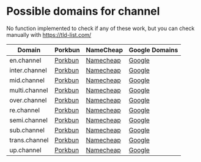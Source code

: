 # Possible domains for channel

No function implemented to check if any of these work, but you can check manually with https://tld-list.com/

| Domain | Porkbun | NameCheap | Google Domains |
|---|---|---|---|
| en.channel | [Porkbun](https://porkbun.com/checkout/search?prb=e814663da1&tlds=&idnLanguage=&search=search&q=en.channel) | [Namecheap](https://www.namecheap.com/domains/registration/results/?domain=en.channel) | [Google](https://domains.google.com/registrar/search?searchTerm=en.channel) |
| inter.channel | [Porkbun](https://porkbun.com/checkout/search?prb=e814663da1&tlds=&idnLanguage=&search=search&q=inter.channel) | [Namecheap](https://www.namecheap.com/domains/registration/results/?domain=inter.channel) | [Google](https://domains.google.com/registrar/search?searchTerm=inter.channel) |
| mid.channel | [Porkbun](https://porkbun.com/checkout/search?prb=e814663da1&tlds=&idnLanguage=&search=search&q=mid.channel) | [Namecheap](https://www.namecheap.com/domains/registration/results/?domain=mid.channel) | [Google](https://domains.google.com/registrar/search?searchTerm=mid.channel) |
| multi.channel | [Porkbun](https://porkbun.com/checkout/search?prb=e814663da1&tlds=&idnLanguage=&search=search&q=multi.channel) | [Namecheap](https://www.namecheap.com/domains/registration/results/?domain=multi.channel) | [Google](https://domains.google.com/registrar/search?searchTerm=multi.channel) |
| over.channel | [Porkbun](https://porkbun.com/checkout/search?prb=e814663da1&tlds=&idnLanguage=&search=search&q=over.channel) | [Namecheap](https://www.namecheap.com/domains/registration/results/?domain=over.channel) | [Google](https://domains.google.com/registrar/search?searchTerm=over.channel) |
| re.channel | [Porkbun](https://porkbun.com/checkout/search?prb=e814663da1&tlds=&idnLanguage=&search=search&q=re.channel) | [Namecheap](https://www.namecheap.com/domains/registration/results/?domain=re.channel) | [Google](https://domains.google.com/registrar/search?searchTerm=re.channel) |
| semi.channel | [Porkbun](https://porkbun.com/checkout/search?prb=e814663da1&tlds=&idnLanguage=&search=search&q=semi.channel) | [Namecheap](https://www.namecheap.com/domains/registration/results/?domain=semi.channel) | [Google](https://domains.google.com/registrar/search?searchTerm=semi.channel) |
| sub.channel | [Porkbun](https://porkbun.com/checkout/search?prb=e814663da1&tlds=&idnLanguage=&search=search&q=sub.channel) | [Namecheap](https://www.namecheap.com/domains/registration/results/?domain=sub.channel) | [Google](https://domains.google.com/registrar/search?searchTerm=sub.channel) |
| trans.channel | [Porkbun](https://porkbun.com/checkout/search?prb=e814663da1&tlds=&idnLanguage=&search=search&q=trans.channel) | [Namecheap](https://www.namecheap.com/domains/registration/results/?domain=trans.channel) | [Google](https://domains.google.com/registrar/search?searchTerm=trans.channel) |
| up.channel | [Porkbun](https://porkbun.com/checkout/search?prb=e814663da1&tlds=&idnLanguage=&search=search&q=up.channel) | [Namecheap](https://www.namecheap.com/domains/registration/results/?domain=up.channel) | [Google](https://domains.google.com/registrar/search?searchTerm=up.channel) |
